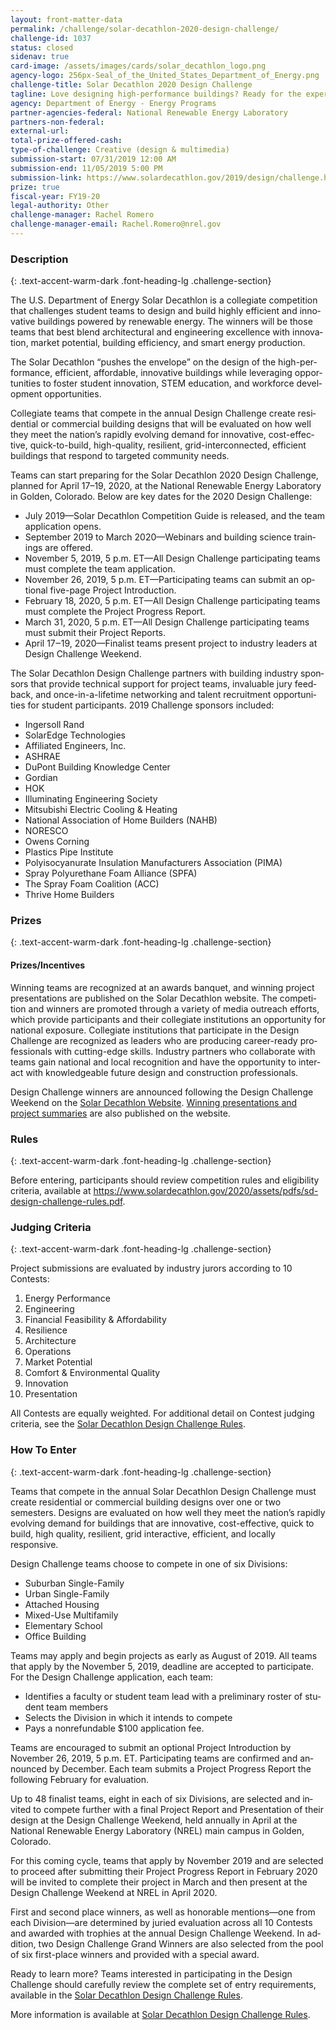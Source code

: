```yaml
---
layout: front-matter-data
permalink: /challenge/solar-decathlon-2020-design-challenge/
challenge-id: 1037
status: closed
sidenav: true
card-image: /assets/images/cards/solar_decathlon_logo.png
agency-logo: 256px-Seal_of_the_United_States_Department_of_Energy.png
challenge-title: Solar Decathlon 2020 Design Challenge
tagline: Love designing high-performance buildings? Ready for the experience of a lifetime? The U.S. Department of Energy Solar Decathlon® Design Challenge is ready for you.
agency: Department of Energy - Energy Programs
partner-agencies-federal: National Renewable Energy Laboratory
partners-non-federal: 
external-url:
total-prize-offered-cash:
type-of-challenge: Creative (design & multimedia)
submission-start: 07/31/2019 12:00 AM
submission-end: 11/05/2019 5:00 PM
submission-link: https://www.solardecathlon.gov/2019/design/challenge.html
prize: true
fiscal-year: FY19-20
legal-authority: Other
challenge-manager: Rachel Romero
challenge-manager-email: Rachel.Romero@nrel.gov
---
```




<!-- Description start -->
### Description
{: .text-accent-warm-dark .font-heading-lg .challenge-section}

 <div class="description">
                          <p><span lang="EN">The U.S. Department of Energy Solar Decathlon is a collegiate competition that challenges student teams to design and build highly efficient and innovative buildings powered by renewable energy. The winners will be those teams that best blend architectural and engineering excellence with innovation, market potential, building efficiency, and smart energy production.</span></p>
<p><span lang="EN">The Solar Decathlon &ldquo;pushes the envelope&rdquo; on the design of the high-performance, efficient, affordable, innovative buildings while leveraging opportunities to foster student innovation, STEM education, and workforce development opportunities.</span></p>
<p><span lang="EN">Collegiate teams that compete in the annual Design Challenge create residential or commercial building designs that will be evaluated on how well they meet the nation&rsquo;s rapidly evolving demand for innovative, cost-effective, quick-to-build, high-quality, resilient, grid-interconnected, efficient buildings that respond to targeted community needs.</span></p>
<p><span lang="EN">Teams can start preparing for the Solar Decathlon 2020 Design Challenge, planned for April 17&ndash;19, 2020, at the National Renewable Energy Laboratory in Golden, Colorado. Below are key dates for the 2020 Design Challenge: </span></p>
<ul>
<li><span lang="EN">July 2019&mdash;Solar Decathlon Competition Guide is released, and the team application opens. </span></li>
 <li><span lang="EN">September 2019 to March 2020&mdash;Webinars and building science trainings are offered.</span></li>
 <li><span lang="EN">November 5, 2019, 5 p.m. ET&mdash;All Design Challenge participating teams must complete the team application. </span></li>
<li><span lang="EN">November 26, 2019, 5 p.m. ET&mdash;Participating teams can submit an optional five-page Project Introduction.</span></li>
 <li><span lang="EN">February 18, 2020, 5 p.m. ET&mdash;All Design Challenge participating teams must complete the Project Progress Report.</span></li>
 <li><span lang="EN">March 31, 2020, 5 p.m. ET&mdash;All Design Challenge participating teams must submit their Project Reports.</span></li>
<li><span lang="EN">April 17‒19, 2020&mdash;Finalist teams present project to industry leaders at Design Challenge Weekend.</span></li>
</ul>
<p><span lang="EN">The Solar Decathlon Design Challenge partners with building industry sponsors that provide technical support for project teams, invaluable jury feedback, and once-in-a-lifetime networking and talent recruitment opportunities for student participants. 2019 Challenge sponsors included:</span></p>
<ul>
<li><span lang="EN">Ingersoll Rand</span></li>
<li><span lang="EN">SolarEdge Technologies</span></li>
<li><span lang="EN">Affiliated Engineers, Inc.</span></li>
<li><span lang="EN">ASHRAE</span></li>
<li><span lang="EN">DuPont Building Knowledge Center</span></li>
<li><span lang="EN">Gordian</span></li>
<li><span lang="EN">HOK</span></li>
<li><span lang="EN">Illuminating Engineering Society</span></li>
<li><span lang="EN">Mitsubishi Electric Cooling &amp; Heating</span></li>
<li><span lang="EN">National Association of Home Builders (NAHB)</span></li>
<li><span lang="EN">NORESCO</span></li>
<li><span lang="EN">Owens Corning</span></li>
<li><span lang="EN">Plastics Pipe Institute</span></li>
<li><span lang="EN">Polyisocyanurate Insulation Manufacturers Association (PIMA)</span></li>
<li><span lang="EN">Spray Polyurethane Foam Alliance (SPFA)</span></li>
<li><span lang="EN">The Spray Foam Coalition (ACC)</span></li>
<li><span lang="EN">Thrive Home Builders</span></li>
</ul>
              </div>

<!-- Prizes start -->
### Prizes
{: .text-accent-warm-dark .font-heading-lg .challenge-section}

<div class="prize-item">
        <h4 class="text-primary">Prizes/Incentives</h4>
                                  <div class="description">
            <p><span lang="EN">Winning teams are recognized at an awards banquet, and winning project presentations are published on the Solar Decathlon website. The competition and winners are promoted through a variety of media outreach efforts, which provide participants and their collegiate institutions an opportunity for national exposure. Collegiate institutions that participate in the Design Challenge are recognized as leaders who are producing career-ready professionals with cutting-edge skills. Industry partners who collaborate with teams gain national and local recognition and have the opportunity to interact with knowledgeable future design and construction professionals.</span></p>
<p><span lang="EN">Design Challenge winners are announced following the Design Challenge Weekend on the <a href="https://www.solardecathlon.gov/2019/design/challenge-results.html" target="_blank" rel="noopener">Solar Decathlon Website</a>. <a href="https://www.solardecathlon.gov/2019/design/challenge-teams-summaries-presentations.html" target="_blank" rel="noopener">Winning presentations and project summaries</a> are also published on the website.</span></p>
          </div>
              </div>
              
<!-- Rules start -->
### Rules 
{: .text-accent-warm-dark .font-heading-lg .challenge-section}

<div class="description">
        <p><span lang="EN">Before entering, participants should review competition rules and eligibility criteria, available at <a href="https://www.solardecathlon.gov/2020/assets/pdfs/sd-design-challenge-rules.pdf" target="_blank" rel="noopener">https://www.solardecathlon.gov/2020/assets/pdfs/sd-design-challenge-rules.pdf</a>.</span></p>
      </div>

<!-- Judging start -->
### Judging Criteria
{: .text-accent-warm-dark .font-heading-lg .challenge-section}

<div class="judging-criterias">
        <div class="prize-item">
                                      <p><span lang="EN">Project submissions are evaluated by industry jurors according to 10 Contests: </span></p>
<ol>
<li><span lang="EN">Energy Performance</span></li>
<li><span lang="EN">Engineering</span></li>
<li><span lang="EN">Financial Feasibility &amp; Affordability</span></li>
<li><span lang="EN">Resilience</span></li>
<li><span lang="EN">Architecture</span></li>
<li><span lang="EN">Operations</span></li>
<li><span lang="EN">Market Potential</span></li>
<li><span lang="EN">Comfort &amp; Environmental Quality</span></li>
<li><span lang="EN">Innovation</span></li>
<li><span lang="EN">Presentation</span></li>
</ol>
<p><span lang="EN">All Contests are equally weighted. For additional detail on Contest judging criteria, see the <a href="https://www.solardecathlon.gov/2020/assets/pdfs/sd-design-challenge-rules.pdf" target="_blank" rel="noopener">Solar Decathlon Design Challenge Rules</a>.</span></p>
                    </div>
    </div> 

<!--  How To Enter start -->
### How To Enter
{: .text-accent-warm-dark .font-heading-lg .challenge-section}

<div class="description">
        <p><span lang="EN">Teams that compete in the annual Solar Decathlon Design Challenge must create residential or commercial building designs over one or two semesters. Designs are evaluated on how well they meet the nation&rsquo;s rapidly evolving demand for buildings that are innovative, cost-effective, quick to build, high quality, resilient, grid interactive, efficient, and locally responsive.</span></p>
<p><span lang="EN">Design Challenge teams choose to compete in one of six Divisions: </span></p>
<ul>
<li><span lang="EN">Suburban Single-Family </span></li>
<li><span lang="EN">Urban Single-Family </span></li>
<li><span lang="EN">Attached Housing</span></li>
<li><span lang="EN">Mixed-Use Multifamily</span></li>
<li><span lang="EN">Elementary School</span></li>
<li><span lang="EN">Office Building</span></li>
</ul>
<p><span lang="EN">Teams may apply and begin projects as early as August of 2019. All teams that apply by the November 5, 2019, deadline are accepted to participate. For the Design Challenge application, each team: </span></p>
<ul>
<li><span lang="EN">Identifies a faculty or student team lead with a preliminary roster of student team members</span></li>
<li><span lang="EN">Selects the Division in which it intends to compete </span></li>
<li><span lang="EN">Pays a nonrefundable $100 application fee.</span></li>
</ul>
<p><span lang="EN">Teams are encouraged to submit an optional Project Introduction by November 26, 2019, 5 p.m. ET. Participating teams are confirmed and announced by December. Each team submits a Project Progress Report the following February for evaluation.</span></p>
<p><span lang="EN">Up to 48 finalist teams, eight in each of six Divisions, are selected and invited to compete further with a final Project Report and Presentation of their design at the Design Challenge Weekend, held annually in April at the National Renewable Energy Laboratory (NREL) main campus in Golden, Colorado.</span></p>
<p><span lang="EN">For this coming cycle, teams that apply by November 2019 and are selected to proceed after submitting their Project Progress Report in February 2020 will be invited to complete their project in March and then present at the Design Challenge Weekend at NREL in April 2020.</span></p>
<p><span lang="EN">First and second place winners, as well as honorable mentions&mdash;one from each Division&mdash;are determined by juried evaluation across all 10 Contests and awarded with trophies at the annual Design Challenge Weekend. In addition, two Design Challenge Grand Winners are also selected from the pool of six first-place winners and provided with a special award.</span></p>
<p><span lang="EN">Ready to learn more? Teams interested in participating in the Design Challenge should carefully review the complete set of entry requirements, available in the <a href="https://www.solardecathlon.gov/2020/assets/pdfs/sd-design-challenge-rules.pdf" target="_blank" rel="noopener">Solar Decathlon Design Challenge Rules</a>.</span></p>
<p><span lang="EN">More information is available at <a href="https://www.solardecathlon.gov/2020/assets/pdfs/sd-design-challenge-rules.pdf" target="_blank" rel="noopener">Solar Decathlon Design Challenge Rules</a>.</span></p>
      </div>
